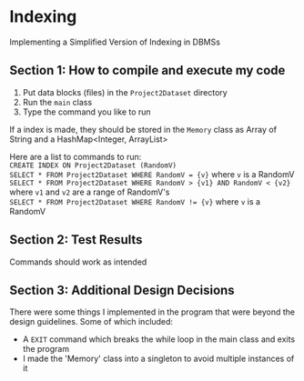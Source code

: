 # Indexing

Implementing a Simplified Version of Indexing in DBMSs

## Section 1: How to compile and execute my code  

1. Put data blocks (files) in the `Project2Dataset` directory
2. Run the `main` class
3. Type the command you like to run

If a index is made, they should be stored in the `Memory` class as Array of String and a HashMap<Integer, ArrayList<String>>

Here are a list to commands to run:  
`CREATE INDEX ON Project2Dataset (RandomV)`  
`SELECT * FROM Project2Dataset WHERE RandomV = {v}` where `v` is a RandomV  
`SELECT * FROM Project2Dataset WHERE RandomV > {v1} AND RandomV < {v2}` where `v1` and `v2` are a range of RandomV's  
`SELECT * FROM Project2Dataset WHERE RandomV != {v}` where `v` is a RandomV  

## Section 2: Test Results

Commands should work as intended

## Section 3: Additional Design Decisions

There were some things I implemented in the program that were beyond the design guidelines. Some of which included:

- A `EXIT` command which breaks the while loop in the main class and exits the program
- I made the 'Memory' class into a singleton to avoid multiple instances of it
